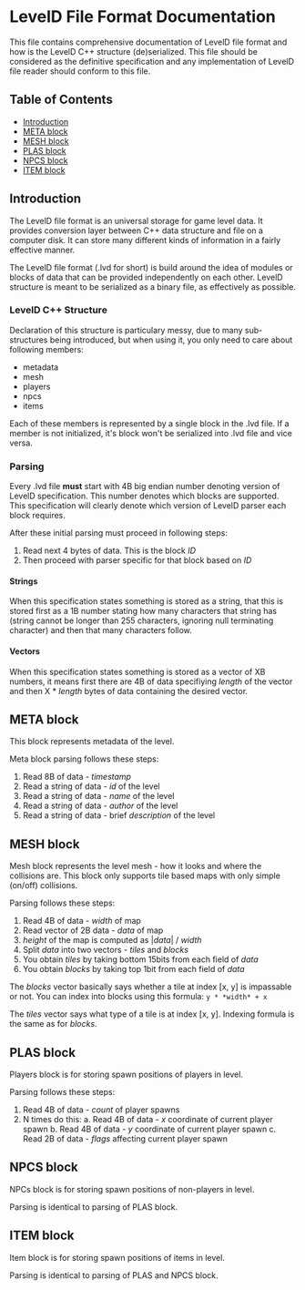 # LevelD File Format Documentation

This file contains comprehensive documentation of LevelD file format and how is the LevelD C++ structure (de)serialized. This file should be considered as the definitive specification and any implementation of LevelD file reader should conform to this file.

## Table of Contents

 * [Introduction](#introduction)
 * [META block](#meta-block)
 * [MESH block](#mesh-block)
 * [PLAS block](#plas-block)
 * [NPCS block](#npcs-block)
 * [ITEM block](#item-block)

## Introduction

The LevelD file format is an universal storage for game level data. It provides conversion layer between C++ data structure and file on a computer disk. It can store many different kinds of information in a fairly effective manner.

The LevelD file format (.lvd for short) is build around the idea of modules or blocks of data that can be provided independently on each other. LevelD structure is meant to be serialized as a binary file, as effectively as possible.

### LevelD C++ Structure

Declaration of this structure is particulary messy, due to many sub-structures being introduced, but when using it, you only need to care about following members:

 * metadata
 * mesh
 * players
 * npcs
 * items

Each of these members is represented by a single block in the .lvd file. If a member is not initialized, it's block won't be serialized into .lvd file and vice versa.

### Parsing

Every .lvd file **must** start with 4B big endian number denoting version of LevelD specification. This number denotes which blocks are supported. This specification will clearly denote which version of LevelD parser each block requires.

After these initial parsing must proceed in following steps:
 1. Read next 4 bytes of data. This is the block *ID*
 2. Then proceed with parser specific for that block based on *ID*

#### Strings

When this specification states something is stored as a string, that this is stored first as a 1B number stating how many characters that string has (string cannot be longer than 255 characters, ignoring null terminating character) and then that many characters follow.

#### Vectors

When this specification states something is stored as a vector of XB numbers, it means first there are 4B of data specifiying *length* of the vector and then X * *length* bytes of data containing the desired vector.

## META block

This block represents metadata of the level.

Meta block parsing follows these steps:

 1. Read 8B of data - *timestamp*
 2. Read a string of data - *id* of the level
 3. Read a string of data - *name* of the level
 4. Read a string of data - *author* of the level
 5. Read a string of data - brief *description* of the level

## MESH block

Mesh block represents the level mesh - how it looks and where the collisions are. This block only supports tile based maps with only simple (on/off) collisions.

Parsing follows these steps:

 1. Read 4B of data - *width* of map
 2. Read vector of 2B data - *data* of map
 3. *height* of the map is computed as |*data*| / *width*
 4. Split *data* into two vectors - *tiles* and *blocks*
 5. You obtain *tiles* by taking bottom 15bits from each field of *data*
 6. You obtain *blocks* by taking top 1bit from each field of *data*

The *blocks* vector basically says whether a tile at index [x, y] is impassable or not. You can index into blocks using this formula: `y * *width* + x`

The *tiles* vector says what type of a tile is at index [x, y]. Indexing formula is the same as for *blocks*.

## PLAS block

Players block is for storing spawn positions of players in level.

Parsing follows these steps:

 1. Read 4B of data - *count* of player spawns
 2. N times do this:
    a. Read 4B of data - *x* coordinate of current player spawn
    b. Read 4B of data - *y* coordinate of current player spawn
    c. Read 2B of data - *flags* affecting current player spawn

## NPCS block

NPCs block is for storing spawn positions of non-players in level.

Parsing is identical to parsing of PLAS block.

## ITEM block

Item block is for storing spawn positions of items in level.

Parsing is identical to parsing of PLAS and NPCS block.